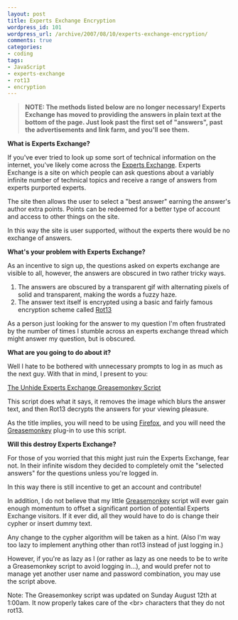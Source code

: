 ```yaml
--- 
layout: post
title: Experts Exchange Encryption
wordpress_id: 101
wordpress_url: /archive/2007/08/10/experts-exchange-encryption/
comments: true
categories: 
- coding
tags: 
- JavaScript
- experts-exchange
- rot13
- encryption
---
```


> **NOTE: The methods listed below are no longer necessary! Experts Exchange has moved to providing the answers in plain text at the bottom of the page. Just look past the first set of "answers", past the advertisements and link farm, and you'll see them.**

**What is Experts Exchange?**

If you've ever tried to look up some sort of technical information on the internet, you've likely come across the [Experts Exchange](http://www.experts-exchange.com "The Experts Exchange website."). Experts Exchange is a site on which people can ask questions about a variably infinite number of technical topics and receive a range of answers from experts purported experts. 

The site then allows the user to select a "best answer" earning the answer's author extra points. Points can be redeemed for a better type of account and access to other things on the site. 

In this way the site is user supported, without the experts there would be no exchange of answers.

**What's your problem with Experts Exchange?**

As an incentive to sign up, the questions asked on experts exchange are visible to all, however, the answers are obscured in two rather tricky ways. 

1. The answers are obscured by a transparent gif with alternating pixels of solid and transparent, making the words a fuzzy haze.
2.  The answer text itself is encrypted using a basic and fairly famous encryption scheme called [Rot13](http://en.wikipedia.org/wiki/Rot13 "Wikipedia article about Rot13.")

As a person just looking for the answer to my question I'm often frustrated by the number of times I stumble across an experts exchange thread which might answer my question, but is obscured.

**What are you going to do about it?**

Well I hate to be bothered with unnecessary prompts to log in as much as the next guy.  With that in mind, I present to you:

[The Unhide Experts Exchange Greasemonkey Script](/images/posts/2007/08/unhide_experts_exchange.user.js "The Unhide Experts Exchange Greasemonkey Script")

This script does what it says, it removes the image which blurs the answer text, and then Rot13 decrypts the answers for your viewing pleasure. 

As the title implies, you will need to be using [Firefox](http://www.getfirefox.com "Download firefox your your web browsing pleasure!"), and you will need the [Greasemonkey](http://www.greasespot.net/ "The official Greasemonkey blog.") plug-in to use this script.

**Will this destroy Experts Exchange?**

For those of you worried that this might just ruin the Experts Exchange, fear not. In their infinite wisdom they decided to completely omit the "selected answers" for the questions unless you're logged in. 

In this way there is still incentive to get an account and contribute!

In addition, I do not believe that my little [Greasemonkey](http://www.greasespot.net/ "The Greasemonkey blog.") script will ever gain enough momentum to offset a significant portion of potential Experts Exchange visitors. If it ever did, all they would have to do is change their cypher or insert dummy text. 

Any change to the cypher algorithm will be taken as a hint. (Also I'm way too lazy to implement anything other than rot13 instead of just logging in.)

However, if you're as lazy as I (or rather as lazy as one needs to be to write a Greasemonkey script to avoid logging in...), and would prefer not to manage yet another user name and password combination, you may use the script above. 

Note: The Greasemonkey script was updated on Sunday August 12th at 1:00am. It now properly takes care of the &lt;br&gt; characters that they do not rot13.
